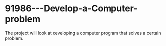 # 91986---Develop-a-Computer-problem
The project will look at developing a computer program that solves a certain problem.
